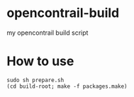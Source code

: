 opencontrail-build
==================

my opencontrail build script

# How to use

    sudo sh prepare.sh
    (cd build-root; make -f packages.make)


